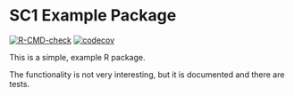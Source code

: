 # SC1 Example Package

<!-- badges: start -->
[![R-CMD-check](https://github.com/awllee/SC1ExamplePackage/workflows/R-CMD-check/badge.svg)](https://github.com/awllee/SC1ExamplePackage/actions)
[![codecov](https://codecov.io/gh/awllee/SC1ExamplePackage/branch/master/graph/badge.svg)](https://codecov.io/gh/awllee/SC1ExamplePackage)
<!-- badges: end -->

This is a simple, example R package.

The functionality is not very interesting, but it is documented and there are tests.

<!--Commits trigger a build and test on Travis, and upload coverage to Codecov.-->
